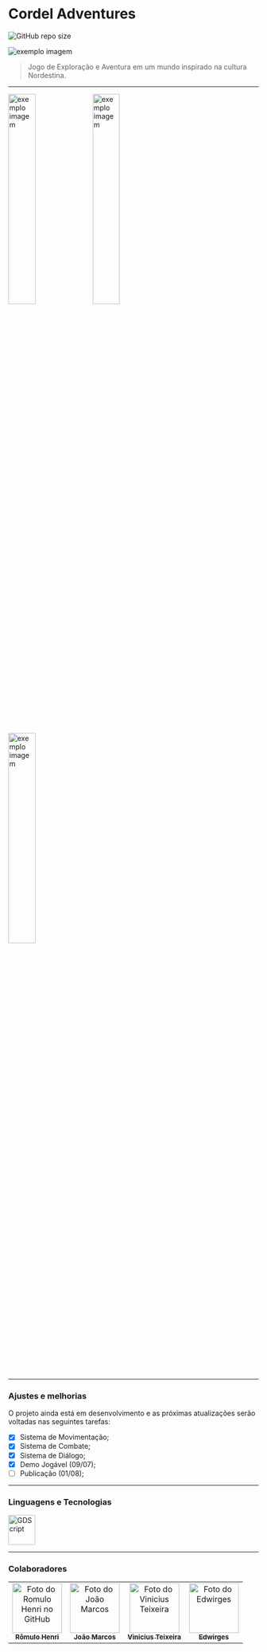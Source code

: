 # Cordel Adventures

![GitHub repo size](https://img.shields.io/github/repo-size/romhenri/CordelAdventures?style=for-the-badge)

<img src="./assets/concept/art25.png" alt="exemplo imagem">

> Jogo de Exploração e Aventura em um mundo inspirado na cultura Nordestina.

<hr>

<div display="inline">
<img width="32.9%" src="./assets/concept/print1.png" alt="exemplo imagem">
<img width="32.9%" src="./assets/concept/print2.png" alt="exemplo imagem">
<img width="32.9%" src="./assets/concept/print3.png" alt="exemplo imagem">
</div>

<hr>

### Ajustes e melhorias

O projeto ainda está em desenvolvimento e as próximas atualizações serão voltadas nas seguintes tarefas:

-   [x] Sistema de Movimentação;
-   [x] Sistema de Combate;
-   [x] Sistema de Diálogo;
-   [x] Demo Jogável (09/07);
-   [ ] Publicação (01/08);

<hr>

### Linguagens e Tecnologias

<a href="#" target="_blank">
<img align="center" alt="GDScript" height="60" width="54" src="./assets/icons/godot.svg"></a>

</div>

<hr>

### Colaboradores

<table>
  <tr>
    <td align="center">
      <a href="https://github.com/romhenri">
        <img src="https://avatars.githubusercontent.com/u/123867521?v=4" width="100px;" alt="Foto do Romulo Henri no GitHub"/><br>
        <sub>
          <b>Rômulo Henri</b>
        </sub>
      </a>
    </td>
    <td align="center">
      <a href="https://github.com/j4marcos">
        <img src="https://avatars.githubusercontent.com/u/28969800?v=4" width="100px;" alt="Foto do João Marcos"/><br>
        <sub>
          <b>João Marcos</b>
        </sub>
      </a>
    </td>
    <td align="center">
      <a href="https://github.com/Teixeira007">
        <img src="https://avatars.githubusercontent.com/u/63069432?v=4" width="100px;" alt="Foto do Vinicius Teixeira"/><br>
        <sub>
          <b>Vinicius Teixeira</b>
        </sub>
      </a>
    </td>
    <td align="center">
      <a href="https://github.com/Edwirgess">
        <img src="https://avatars.githubusercontent.com/u/106113740?v=4" width="100px;" alt="Foto do Edwirges"/><br>
        <sub>
          <b>Edwirges</b>
        </sub>
      </a>
    </td>
  </tr>
</table>

<br>
